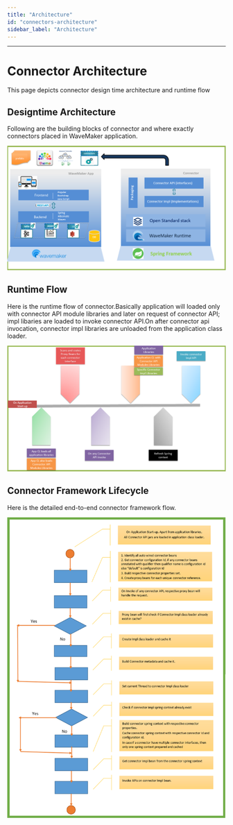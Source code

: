 ```yaml
---
title: "Architecture"
id: "connectors-architecture"
sidebar_label: "Architecture"
---
```

---

# Connector Architecture

This page depicts connector design time architecture and runtime flow

## Designtime Architecture

Following are the building blocks of connector and where exactly connectors placed in WaveMaker application.

[![lftr_sel](/learn/assets/connector/connector-designtime-architecture.png)](/learn/assets/connector/connector-designtime-architecture.png)

## Runtime Flow

Here is the runtime flow of connector.Basically application will loaded only with connector API module libraries and later on request of connector API; impl libaries are loaded to invoke connector API.On after connector api invocation, connector impl libraries are unloaded from the application class loader.

[![lftr_sel](/learn/assets/connector/connector-runtime-high-level-flow.png)](/learn/assets/connector/connector-runtime-high-level-flow.png)

## Connector Framework Lifecycle

Here is the detailed end-to-end  connector framework flow.

[![lftr_sel](/learn/assets/connector/connector-indetail-lifecycle.png)](/learn/assets/connector/connector-indetail-lifecycle.png)


